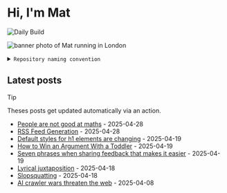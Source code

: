 # Hi, I'm Mat

![Daily Build](https://github.com/mat-0/mat-0/workflows/Daily%20Build/badge.svg)

![banner photo of Mat running in London](https://raw.githubusercontent.com/mat-0/mat-0/master/images/gh-header-image-cropped.jpg)

<details><summary><code>Repository naming convention</code></summary>
  
Repositories, where possible, are lowercase with underscores and follow the naming conventions below. 

  
- For demonstrations or proof of concepts, use the format `demo_name`.
- Boilerplate or templates are named in the format `template_name`.
  - where appropriate these are also published through GitHub pages and will be available at `username.github.io/repo_name`.
- WordPress-related content (mostly plugins) are prefixed with `wp_`.
- Twitter bots are prefixed with `bot_`.
- Standard repositories are named as they are, sometimes this might be a domain name e.g. `thechels.uk`.
</details>

## Latest posts

> [!TIP]
> Theses posts get updated automatically via an action.

<!-- blog starts -->
- [People are not good at maths](https://thechels.uk/people-maths-bad) - 2025-04-28
- [RSS Feed Generation](https://thechels.uk/rss-feed-generation) - 2025-04-28
- [Default styles for h1 elements are changing](https://thechels.uk/default-styles-for-h1-elements-are-changing) - 2025-04-19
- [How to Win an Argument With a Toddler](https://thechels.uk/how-to-win-an-argument-with-a-toddler) - 2025-04-19
- [Seven phrases when sharing feedback that makes it easier](https://thechels.uk/seven-phrases-when-sharing-feedback-that-makes-it-easier) - 2025-04-19
- [Lyrical juxtaposition](https://thechels.uk/lyrical-juxtaposition) - 2025-04-18
- [Slopsquatting](https://thechels.uk/slopsquatting) - 2025-04-18
- [AI crawler wars threaten the web](https://thechels.uk/ai-crawler-wars-threaten-the-web) - 2025-04-08
<!-- blog ends -->

